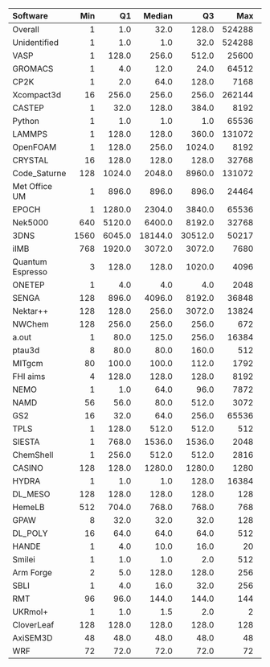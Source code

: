 | Software         |   Min |     Q1 |   Median |      Q3 |    Max |   Jobs |     Nodeh |   PercentUse |   Users |   Projects |
|:-----------------|------:|-------:|---------:|--------:|-------:|-------:|----------:|-------------:|--------:|-----------:|
| Overall          |     1 |    1.0 |     32.0 |   128.0 | 524288 | 848745 | 1770544.9 |        100.0 |     640 |        100 |
| Unidentified     |     1 |    1.0 |      1.0 |    32.0 | 524288 | 280907 |  408326.5 |         23.1 |     321 |         78 |
| VASP             |     1 |  128.0 |    256.0 |   512.0 |  25600 |  28242 |  274151.2 |         15.5 |     106 |          8 |
| GROMACS          |     1 |    4.0 |     12.0 |    24.0 |  64512 |  19874 |  166826.3 |          9.4 |      27 |          5 |
| CP2K             |     1 |    2.0 |     64.0 |   128.0 |   7168 |  60483 |  152005.8 |          8.6 |      40 |          9 |
| Xcompact3d       |    16 |  256.0 |    256.0 |   256.0 | 262144 |   1197 |   94216.9 |          5.3 |       8 |          5 |
| CASTEP           |     1 |   32.0 |    128.0 |   384.0 |   8192 | 254326 |   93585.3 |          5.3 |      36 |          6 |
| Python           |     1 |    1.0 |      1.0 |     1.0 |  65536 | 156148 |   85815.1 |          4.8 |      59 |         20 |
| LAMMPS           |     1 |  128.0 |    128.0 |   360.0 | 131072 |   3275 |   67544.8 |          3.8 |      42 |         16 |
| OpenFOAM         |     1 |  128.0 |    256.0 |  1024.0 |   8192 |    561 |   59391.8 |          3.4 |      25 |         13 |
| CRYSTAL          |    16 |  128.0 |    128.0 |   128.0 |  32768 |   5026 |   38093.0 |          2.2 |      12 |          4 |
| Code_Saturne     |   128 | 1024.0 |   2048.0 |  8960.0 | 131072 |    171 |   38069.9 |          2.2 |       6 |          3 |
| Met Office UM    |     1 |  896.0 |    896.0 |   896.0 |  24464 |   2072 |   35493.2 |          2.0 |      23 |          5 |
| EPOCH            |     1 | 1280.0 |   2304.0 |  3840.0 |  65536 |    572 |   30997.5 |          1.8 |       9 |          2 |
| Nek5000          |   640 | 5120.0 |   6400.0 |  8192.0 |  32768 |     48 |   28604.2 |          1.6 |       3 |          2 |
| 3DNS             |  1560 | 6045.0 |  18144.0 | 30512.0 |  50217 |     63 |   26957.6 |          1.5 |       2 |          1 |
| iIMB             |   768 | 1920.0 |   3072.0 |  3072.0 |   7680 |     90 |   23612.6 |          1.3 |       1 |          1 |
| Quantum Espresso |     3 |  128.0 |    128.0 |  1020.0 |   4096 |  15459 |   21446.4 |          1.2 |      18 |          7 |
| ONETEP           |     1 |    4.0 |      4.0 |     4.0 |   2048 |   1502 |   20911.7 |          1.2 |       8 |          2 |
| SENGA            |   128 |  896.0 |   4096.0 |  8192.0 |  36848 |     36 |   17436.4 |          1.0 |       5 |          3 |
| Nektar++         |   128 |  128.0 |    256.0 |  3072.0 |  13824 |    246 |   13197.7 |          0.7 |       2 |          1 |
| NWChem           |   128 |  256.0 |    256.0 |   256.0 |    672 |   2292 |   12454.2 |          0.7 |       7 |          4 |
| a.out            |     1 |   80.0 |    125.0 |   256.0 |  16384 |    687 |   10059.1 |          0.6 |      10 |          8 |
| ptau3d           |     8 |   80.0 |     80.0 |   160.0 |    512 |    161 |    9893.9 |          0.6 |       2 |          1 |
| MITgcm           |    80 |  100.0 |    100.0 |   112.0 |   1792 |   4322 |    9230.6 |          0.5 |       9 |          2 |
| FHI aims         |     4 |  128.0 |    128.0 |   128.0 |   8192 |   3437 |    7433.3 |          0.4 |      13 |          4 |
| NEMO             |     1 |    1.0 |     64.0 |    96.0 |   7872 |   4908 |    7282.6 |          0.4 |      19 |          2 |
| NAMD             |    56 |   56.0 |     80.0 |   512.0 |   3072 |    263 |    5466.9 |          0.3 |       5 |          2 |
| GS2              |    16 |   32.0 |     64.0 |   256.0 |  65536 |    336 |    3097.7 |          0.2 |       3 |          1 |
| TPLS             |     1 |  128.0 |    512.0 |   512.0 |    512 |     49 |    2584.7 |          0.1 |       2 |          2 |
| SIESTA           |     1 |  768.0 |   1536.0 |  1536.0 |   2048 |     68 |    1418.8 |          0.1 |       2 |          1 |
| ChemShell        |     1 |  256.0 |    512.0 |   512.0 |   2816 |    801 |    1381.7 |          0.1 |      14 |          5 |
| CASINO           |   128 |  128.0 |   1280.0 |  1280.0 |   1280 |     17 |    1324.4 |          0.1 |       1 |          1 |
| HYDRA            |     1 |    1.0 |      1.0 |   128.0 |  16384 |     78 |    1183.8 |          0.1 |       5 |          4 |
| DL_MESO          |   128 |  128.0 |    128.0 |   128.0 |    128 |     72 |     418.0 |          0.0 |       2 |          1 |
| HemeLB           |   512 |  704.0 |    768.0 |   768.0 |    768 |      4 |     235.5 |          0.0 |       1 |          1 |
| GPAW             |     8 |   32.0 |     32.0 |    32.0 |    128 |    257 |     219.4 |          0.0 |       2 |          2 |
| DL_POLY          |    16 |   64.0 |     64.0 |    64.0 |    512 |     31 |      88.5 |          0.0 |       3 |          3 |
| HANDE            |     1 |    4.0 |     10.0 |    16.0 |     20 |    222 |      38.4 |          0.0 |       1 |          1 |
| Smilei           |     1 |    1.0 |      1.0 |     2.0 |    512 |     57 |      29.4 |          0.0 |       2 |          2 |
| Arm Forge        |     2 |    5.0 |    128.0 |   128.0 |    256 |    139 |      15.1 |          0.0 |       9 |          7 |
| SBLI             |     1 |    4.0 |     16.0 |    32.0 |    256 |     84 |       5.1 |          0.0 |       2 |          2 |
| RMT              |    96 |   96.0 |    144.0 |   144.0 |    144 |     18 |       0.1 |          0.0 |       1 |          1 |
| UKRmol+          |     1 |    1.0 |      1.5 |     2.0 |      2 |    138 |       0.0 |          0.0 |       1 |          1 |
| CloverLeaf       |   128 |  128.0 |    128.0 |   128.0 |    128 |      1 |       0.0 |          0.0 |       1 |          1 |
| AxiSEM3D         |    48 |   48.0 |     48.0 |    48.0 |     48 |      4 |       0.0 |          0.0 |       1 |          1 |
| WRF              |    72 |   72.0 |     72.0 |    72.0 |     72 |      1 |       0.0 |          0.0 |       1 |          1 |
